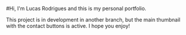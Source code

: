 #Hi, I'm Lucas Rodrigues and this is my personal portfolio.

This project is in development in another branch, but the main thumbnail with the contact buttons is active. I hope you enjoy!